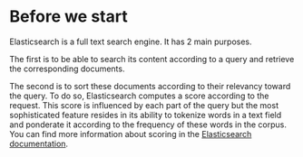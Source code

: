 # Before we start

Elasticsearch is a full text search engine. It has 2 main purposes.

The first is to be able to search its content according to a query and retrieve the corresponding documents.

The second is to sort these documents according to their relevancy toward the query.
To do so, Elasticsearch computes a score according to the request.
This score is influenced by each part of the query but the most sophisticated feature resides
in its ability to tokenize words in a text field and ponderate it according to the frequency of
these words in the corpus. You can find more information about scoring in the
[Elasticsearch documentation](https://www.elastic.co/guide/en/elasticsearch/guide/5.x/scoring-theory.html).
